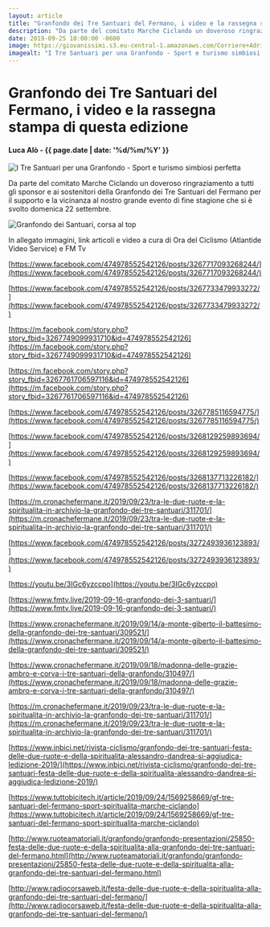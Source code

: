 ```yaml
---
layout: article
title: "Granfondo dei Tre Santuari del Fermano, i video e la rassegna stampa di questa edizione"
description: "Da parte del comitato Marche Ciclando un doveroso ringraziamento a tutti gli sponsor e ai sostenitori della Granfondo dei Tre Santuari del Fermano per il supporto e la vicinanza al nostro grande evento di fine stagione che si è svolto domenica 22 settembre."
date: 2019-09-25 10:00:00 -0600
image: https://giovanissimi.s3.eu-central-1.amazonaws.com/Corriere+Adriatico+(3).jpg
imagealt: "I Tre Santuari per una Granfondo - Sport e turismo simbiosi perfetta"
---
```


# Granfondo dei Tre Santuari del Fermano, i video e la rassegna stampa di questa edizione

#### Luca Alò - {{ page.date | date: '%d/%m/%Y' }}

![I Tre Santuari per una Granfondo - Sport e turismo simbiosi perfetta](https://giovanissimi.s3.eu-central-1.amazonaws.com/Corriere+Adriatico+(3).jpg)

Da parte del comitato Marche Ciclando un doveroso ringraziamento a tutti gli sponsor e ai sostenitori della Granfondo dei Tre Santuari del Fermano per il supporto e la vicinanza al nostro grande evento di fine stagione che si è svolto domenica 22 settembre.

![Granfondo dei Santuari, corsa al top](https://giovanissimi.s3.eu-central-1.amazonaws.com/Corriere+Adriatico.jpg)

In allegato immagini, link articoli e video a cura di Ora del Ciclismo (Atlantide Video Service) e FM Tv

[https://www.facebook.com/474978552542126/posts/3267717093268244/](https://www.facebook.com/474978552542126/posts/3267717093268244/)

[https://www.facebook.com/474978552542126/posts/3267733479933272/](https://www.facebook.com/474978552542126/posts/3267733479933272/)

[https://m.facebook.com/story.php?story_fbid=3267749099931710&id=474978552542126](https://m.facebook.com/story.php?story_fbid=3267749099931710&id=474978552542126)

[https://m.facebook.com/story.php?story_fbid=3267761706597116&id=474978552542126](https://m.facebook.com/story.php?story_fbid=3267761706597116&id=474978552542126)

[https://www.facebook.com/474978552542126/posts/3267785116594775/](https://www.facebook.com/474978552542126/posts/3267785116594775/)

[https://www.facebook.com/474978552542126/posts/3268129259893694/](https://www.facebook.com/474978552542126/posts/3268129259893694/)

[https://www.facebook.com/474978552542126/posts/3268137713226182/](https://www.facebook.com/474978552542126/posts/3268137713226182/)

[https://m.cronachefermane.it/2019/09/23/tra-le-due-ruote-e-la-spiritualita-in-archivio-la-granfondo-dei-tre-santuari/311701/](https://m.cronachefermane.it/2019/09/23/tra-le-due-ruote-e-la-spiritualita-in-archivio-la-granfondo-dei-tre-santuari/311701/)

[https://www.facebook.com/474978552542126/posts/3272493936123893/](https://www.facebook.com/474978552542126/posts/3272493936123893/)

[https://youtu.be/3IGc6yzccpo](https://youtu.be/3IGc6yzccpo)

[https://www.fmtv.live/2019-09-16-granfondo-dei-3-santuari/](https://www.fmtv.live/2019-09-16-granfondo-dei-3-santuari/)

[https://www.cronachefermane.it/2019/09/14/a-monte-giberto-il-battesimo-della-granfondo-dei-tre-santuari/309521/](https://www.cronachefermane.it/2019/09/14/a-monte-giberto-il-battesimo-della-granfondo-dei-tre-santuari/309521/)

[https://www.cronachefermane.it/2019/09/18/madonna-delle-grazie-ambro-e-corva-i-tre-santuari-della-granfondo/310497/](https://www.cronachefermane.it/2019/09/18/madonna-delle-grazie-ambro-e-corva-i-tre-santuari-della-granfondo/310497/)

[https://m.cronachefermane.it/2019/09/23/tra-le-due-ruote-e-la-spiritualita-in-archivio-la-granfondo-dei-tre-santuari/311701/](https://m.cronachefermane.it/2019/09/23/tra-le-due-ruote-e-la-spiritualita-in-archivio-la-granfondo-dei-tre-santuari/311701/)

[https://www.inbici.net/rivista-ciclismo/granfondo-dei-tre-santuari-festa-delle-due-ruote-e-della-spiritualita-alessandro-dandrea-si-aggiudica-ledizione-2019/](https://www.inbici.net/rivista-ciclismo/granfondo-dei-tre-santuari-festa-delle-due-ruote-e-della-spiritualita-alessandro-dandrea-si-aggiudica-ledizione-2019/)

[https://www.tuttobicitech.it/article/2019/09/24/1569258669/gf-tre-santuari-del-fermano-sport-spiritualita-marche-ciclando](https://www.tuttobicitech.it/article/2019/09/24/1569258669/gf-tre-santuari-del-fermano-sport-spiritualita-marche-ciclando)

[http://www.ruoteamatoriali.it/granfondo/granfondo-presentazioni/25850-festa-delle-due-ruote-e-della-spiritualita-alla-granfondo-dei-tre-santuari-del-fermano.html](http://www.ruoteamatoriali.it/granfondo/granfondo-presentazioni/25850-festa-delle-due-ruote-e-della-spiritualita-alla-granfondo-dei-tre-santuari-del-fermano.html)

[http://www.radiocorsaweb.it/festa-delle-due-ruote-e-della-spiritualita-alla-granfondo-dei-tre-santuari-del-fermano/](http://www.radiocorsaweb.it/festa-delle-due-ruote-e-della-spiritualita-alla-granfondo-dei-tre-santuari-del-fermano/)

